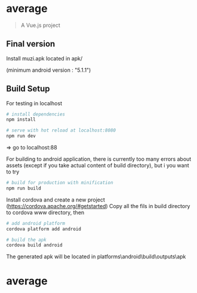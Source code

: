 # average

> A Vue.js project

## Final version

Install muzi.apk located in apk/

(minimum android version : "5.1.1")

## Build Setup

For testing in localhost

``` bash
# install dependencies
npm install

# serve with hot reload at localhost:8080
npm run dev
```

=> go to localhost:88


For building to android application, there is currently too many errors about assets (except if you take actual content of build directory), but i you want to try
``` bash
# build for production with minification
npm run build
```

Install cordova and create a new project (https://cordova.apache.org/#getstarted)
Copy all the fils in build directory to cordova www directory, then

``` bash
# add android platform
cordova platform add android

# build the apk
cordova build android
```

The generated apk will be located in platforms\android\build\outputs\apk

# average

